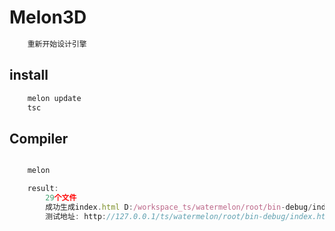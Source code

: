 # Melon3D

```TypeScript
    重新开始设计引擎
```

## install

```TypeScript
    melon update
    tsc
```

## Compiler

```TypeScript

    melon

    result:
        29个文件
        成功生成index.html D:/workspace_ts/watermelon/root/bin-debug/index.html
        测试地址: http://127.0.0.1/ts/watermelon/root/bin-debug/index.html
```
